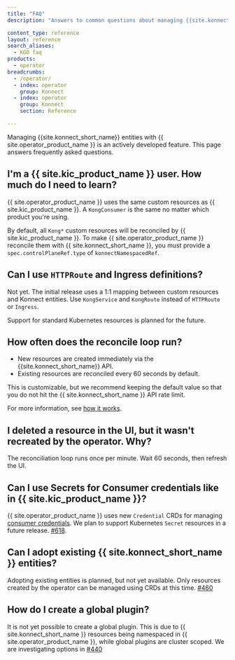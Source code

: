```yaml
---
title: "FAQ"
description: "Answers to common questions about managing {{site.konnect_short_name}} entities using the Operator."

content_type: reference
layout: reference
search_aliases:
  - KGO faq
products:
  - operator
breadcrumbs:
  - /operator/
  - index: operator
    group: Konnect
  - index: operator
    group: Konnect
    section: Reference

---
```


Managing {{site.konnect_short_name}} entities with {{ site.operator_product_name }} is an actively developed feature. This page answers frequently asked questions.

## I'm a {{ site.kic_product_name }} user. How much do I need to learn?

{{ site.operator_product_name }} uses the same custom resources as {{ site.kic_product_name }}. A `KongConsumer` is the same no matter which product you're using.

By default, all `Kong*` custom resources will be reconciled by {{ site.kic_product_name }}. To make {{ site.operator_product_name }} reconcile them with {{ site.konnect_short_name }}, you must provide a `spec.controlPlaneRef.type` of `konnectNamespacedRef`.

## Can I use `HTTPRoute` and Ingress definitions?

Not yet. The initial release uses a 1:1 mapping between custom resources and Konnect entities. Use `KongService` and `KongRoute` instead of `HTTPRoute` or `Ingress`.


Support for standard Kubernetes resources is planned for the future.

## How often does the reconcile loop run?

* New resources are created immediately via the {{site.konnect_short_name}} API.
* Existing resources are reconciled every 60 seconds by default.

This is customizable, but we recommend keeping the default value so that you do not hit the {{ site.konnect_short_name }} API rate limit.

For more information, see [how it works](/operator/konnect/reconciliation-loop/).

## I deleted a resource in the UI, but it wasn't recreated by the operator. Why?

The reconciliation loop runs once per minute. Wait 60 seconds, then refresh the UI.

## Can I use Secrets for Consumer credentials like in {{ site.kic_product_name }}?

{{ site.operator_product_name }} uses new `Credential` CRDs for managing [consumer credentials](/operator/konnect/crd/gateway/consumer/). We plan to support Kubernetes `Secret` resources in a future release. [#618](https://github.com/Kong/gateway-operator/issues/618).

## Can I adopt existing {{ site.konnect_short_name }} entities?

Adopting existing entities is planned, but not yet available. Only resources created by the operator can be managed using CRDs at this time. [#460](https://github.com/Kong/gateway-operator/issues/460)

## How do I create a global plugin?

It is not yet possible to create a global plugin. This is due to {{ site.konnect_short_name }} resources being namespaced in {{ site.operator_product_name }}, while global plugins are cluster scoped. We are investigating options in [#440](https://github.com/Kong/gateway-operator/issues/440)